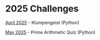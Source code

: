 # 2025 Challenges

[April 2025](04/) - Klumpengeist (Python)

[May 2025](05/) - Prime Arithmetic Quiz (Python)
